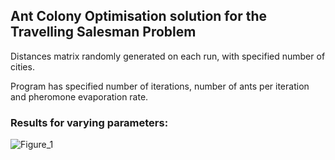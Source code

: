 ## Ant Colony Optimisation solution for the Travelling Salesman Problem

Distances matrix randomly generated on each run, with specified number of cities.

Program has specified number of iterations, number of ants per iteration and pheromone evaporation rate.

### Results for varying parameters:
![Figure_1](https://github.com/jackoubridge/Ant-Colony-Optimisation-Travelling-Salesman/assets/116497746/39740e15-904d-4a88-a632-4451c50eabe3)


